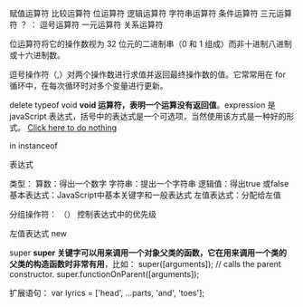 <!-- 运算符 -->
赋值运算符
比较运算符
位运算符
逻辑运算符
字符串运算符
条件运算符 三元运算符 ？ ： 
逗号运算符
一元运算符
关系运算符

<!-- 解构 -->

<!-- 比较运算符 -->

<!-- 算术运算符 -->

<!-- 位运算符 -->
位运算符将它的操作数视为 32 位元的二进制串（0 和 1 组成）而非十进制八进制或十六进制数。

<!-- 逗号操作符 -->
逗号操作符（,）对两个操作数进行求值并返回最终操作数的值。它常常用在 for 循环中，在每次循环时对多个变量进行更新。

<!-- 一元操作符 -->
delete
typeof
void
**void 运算符，表明一个运算没有返回值**。expression 是 javaScript 表达式，括号中的表达式是一个可选项，当然使用该方式是一种好的形式。
<a href="javascript:void(0)">Click here to do nothing</a>

<!-- 关系运算符 -->
in
instanceof


表达式

类型：
算数：得出一个数字
字符串：提出一个字符串
逻辑值：得出true 或false
基本表达式：JavaScript中基本关键字和一般表达式
左值表达式：分配给左值


分组操作符：
（） 控制表达式中的优先级

左值表达式
new 

super
**super 关键字可以用来调用一个对象父类的函数，它在用来调用一个类的父类的构造函数时非常有用**，比如：
super([arguments]); // calls the parent constructor. super.functionOnParent([arguments]);

扩展语句：
var lyrics = ['head', ...parts, 'and', 'toes'];